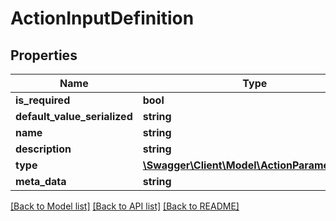 # ActionInputDefinition

## Properties
Name | Type | Description | Notes
------------ | ------------- | ------------- | -------------
**is_required** | **bool** |  | [optional] 
**default_value_serialized** | **string** |  | [optional] 
**name** | **string** |  | [optional] 
**description** | **string** |  | [optional] 
**type** | [**\Swagger\Client\Model\ActionParameterType**](ActionParameterType.md) |  | [optional] 
**meta_data** | **string** |  | [optional] 

[[Back to Model list]](../../README.md#documentation-for-models) [[Back to API list]](../../README.md#documentation-for-api-endpoints) [[Back to README]](../../README.md)

